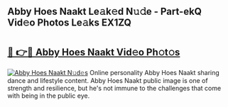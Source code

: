 ## Abby Hoes Naakt Le𝚊k𝚎d N𝚞𝚍e - Part-ekQ Vid𝚎o Photos Le𝚊ks EX1ZQ

# <h2><a href="http://fb7piqd.evod.top/?m=Abby+Hoes+Naakt">🔗 👉🔴 Abby Hoes Naakt Vid𝚎o Ph𝚘t𝚘s</a></h2>

[![Abby Hoes Naakt N𝚞d𝚎s](https://i.imgur.com/8V9OHl7.gif)](http://fb7piqd.evod.top/?m=Abby+Hoes+Naakt)
Online personality Abby Hoes Naakt sharing dance and lifestyle content. Abby Hoes Naakt public image is one of strength and resilience, but he's not immune to the challenges that come with being in the public eye. 

